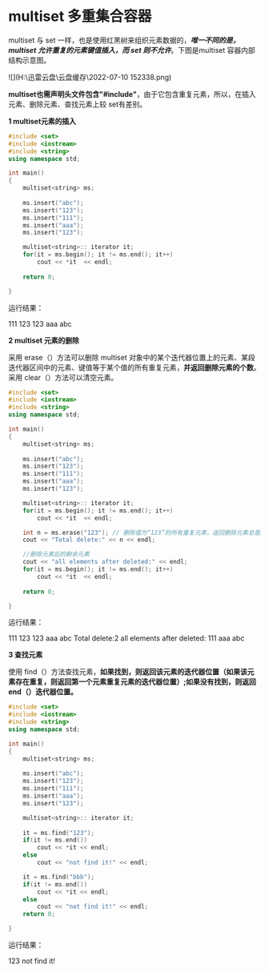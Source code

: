 # **multiset 多重集合容器**



multiset 与 set 一样，也是使用红黑树来组织元素数据的，***唯一不同的是，multiset 允许重复的元素键值插入，而 set 则不允许***。下图是multiset 容器内部结构示意图。

![](H:\迅雷云盘\云盘缓存\2022-07-10 152338.png)

**multiset也需声明头文件包含"#include<set>"**，由于它包含重复元素，所以，在插入元素、删除元素、查找元素上较 set有差别。



**1 multiset元素的插入**

```c++
#include <set>
#include <iostream>
#include <string>
using namespace std;

int main()
{
    multiset<string> ms;
    
    ms.insert("abc");
    ms.insert("123");
    ms.insert("111");
    ms.insert("aaa");
    ms.insert("123");

    multiset<string>:: iterator it;
    for(it = ms.begin(); it != ms.end(); it++)
        cout << *it  << endl;
    
    return 0;

}
```

运行结果：

111
123
123
aaa
abc



**2 multiset 元素的删除**

采用 erase（）方法可以删除 multiset 对象中的某个迭代器位置上的元素、某段迭代器区间中的元素、键值等于某个值的所有重复元素，**并返回删除元素的个数**。采用 clear（）方法可以清空元素。

```c++
#include <set>
#include <iostream>
#include <string>
using namespace std;

int main()
{
    multiset<string> ms;
    
    ms.insert("abc");
    ms.insert("123");
    ms.insert("111");
    ms.insert("aaa");
    ms.insert("123");

    multiset<string>:: iterator it;
    for(it = ms.begin(); it != ms.end(); it++)
        cout << *it  << endl;

    int n = ms.erase("123"); // 删除值为“123”的所有重复元素，返回删除元素总是2
    cout << "Total delete:" << n << endl;

    //删除元素后的剩余元素
    cout << "all elements after deleted:" << endl;
    for(it = ms.begin(); it != ms.end(); it++)
        cout << *it  << endl;
    
    return 0;

}
```

运行结果：

111
123
123
aaa
abc
Total delete:2
all elements after deleted:
111
aaa
abc



**3 查找元素**

使用 find（）方法查找元素，**如果找到，则返回该元素的迭代器位置（如果该元素存在重复，则返回第一个元素重复元素的迭代器位置）;如果没有找到，则返回 end（）迭代器位置。**

```c++
#include <set>
#include <iostream>
#include <string>
using namespace std;

int main()
{
    multiset<string> ms;
    
    ms.insert("abc");
    ms.insert("123");
    ms.insert("111");
    ms.insert("aaa");
    ms.insert("123");

    multiset<string>:: iterator it;
    
    it = ms.find("123");
    if(it != ms.end())
        cout << *it << endl;
    else
        cout << "not find it!" << endl;

    it = ms.find("bbb");
    if(it != ms.end())
        cout << *it << endl;
    else
        cout << "not find it!" << endl;
    return 0;

}
```

运行结果：

123
not find it!

